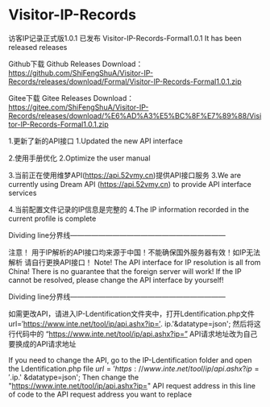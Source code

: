 # Visitor-IP-Records

访客IP记录正式版1.0.1 已发布
Visitor-IP-Records-Formal1.0.1 It has been released releases


Github下载
Github Releases Download：https://github.com/ShiFengShuA/Visitor-IP-Records/releases/download/Formal/Visitor-IP-Records-Formal1.0.1.zip

Gitee下载
Gitee Releases Download：https://gitee.com/ShiFengShuA/Visitor-IP-Records/releases/download/%E6%AD%A3%E5%BC%8F%E7%89%88/Visitor-IP-Records-Formal1.0.1.zip


1.更新了新的API接口
1.Updated the new API interface

2.使用手册优化
2.Optimize the user manual

3.当前正在使用维梦API(https://api.52vmy.cn)提供API接口服务
3.We are currently using Dream API (https://api.52vmy.cn) to provide API interface services

4.当前配置文件记录的IP信息是完整的
4.The IP information recorded in the current profile is complete


Dividing line分界线——————————————————————

注意！ 用于IP解析的API接口均来源于中国！不能确保国外服务器有效！如IP无法解析 请自行更换API接口！
Note! The API interface for IP resolution is all from China! There is no guarantee that the foreign server will work! If the IP cannot be resolved, please change the API interface by yourself!


Dividing line分界线——————————————————————


如需更改API，请进入IP-Ldentification文件夹中，打开Ldentification.php文件
url=′https://www.inte.net/tool/ip/api.ashx?ip=′.
ip.'&datatype=json'; 然后将这行代码中的 “https://www.inte.net/tool/ip/api.ashx?ip=” API请求地址改为自己要换成的API请求地址


If you need to change the API, go to the IP-Ldentification folder and open the Ldentification.php file
$url = 'https://www.inte.net/tool/ip/api.ashx?ip='.$ip.' &datatype=json'; Then change the "https://www.inte.net/tool/ip/api.ashx?ip=" API request address in this line of code to the API request address you want to replace
